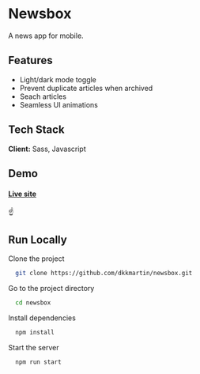 # Newsbox

A news app for mobile.

## Features

- Light/dark mode toggle
- Prevent duplicate articles when archived
- Seach articles
- Seamless UI animations

## Tech Stack

**Client:** Sass, Javascript

## Demo

#### [Live site](https://newsbox.martinbruun.dk/)

:point_up:

## Run Locally

Clone the project

```bash
  git clone https://github.com/dkkmartin/newsbox.git
```

Go to the project directory

```bash
  cd newsbox
```

Install dependencies

```bash
  npm install
```

Start the server

```bash
  npm run start
```
